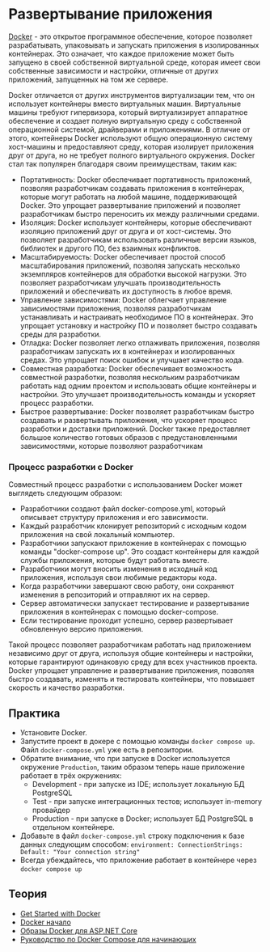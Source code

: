 # Развертывание приложения

[Docker](https://www.docker.com/) - это открытое программное обеспечение, которое позволяет разрабатывать,
упаковывать и запускать приложения в изолированных контейнерах. Это означает, что каждое приложение может быть запущено
в своей собственной виртуальной среде, которая имеет свои собственные зависимости и настройки, отличные от других
приложений, запущенных на том же сервере.

Docker отличается от других инструментов виртуализации тем, что он использует контейнеры вместо виртуальных машин.
Виртуальные машины требуют гипервизора, который виртуализирует аппаратное обеспечение и создает полную виртуальную среду
с собственной операционной системой, драйверами и приложениями. В отличие от этого, контейнеры Docker используют общую
операционную систему хост-машины и предоставляют среду, которая изолирует приложения друг от друга, но не требует
полного виртуального окружения. Docker стал так популярен благодаря своим преимуществам, таким как:

- Портативность: Docker обеспечивает портативность приложений, позволяя разработчикам создавать приложения в
  контейнерах, которые могут работать на любой машине, поддерживающей Docker. Это упрощает развертывание приложений и
  позволяет разработчикам быстро переносить их между различными средами.
- Изоляция: Docker использует контейнеры, которые обеспечивают изоляцию приложений друг от друга и от хост-системы. Это
  позволяет разработчикам использовать различные версии языков, библиотек и другого ПО, без взаимных конфликтов.
- Масштабируемость: Docker обеспечивает простой способ масштабирования приложений, позволяя запускать несколько
  экземпляров контейнеров для обработки высокой нагрузки. Это позволяет разработчикам улучшать производительность
  приложений и обеспечивать их доступность в любое время.
- Управление зависимостями: Docker облегчает управление зависимостями приложения, позволяя разработчикам устанавливать и
  настраивать необходимое ПО в контейнерах. Это упрощает установку и настройку ПО и позволяет быстро создавать среды для
  разработки.
- Отладка: Docker позволяет легко отлаживать приложения, позволяя разработчикам запускать их в контейнерах и
  изолированных средах. Это упрощает поиск ошибок и улучшает качество кода.
- Совместная разработка: Docker обеспечивает возможность совместной разработки, позволяя нескольким разработчикам
  работать над одним проектом и использовать общие контейнеры и настройки. Это улучшает производительность команды и
  ускоряет процесс разработки.
- Быстрое развертывание: Docker позволяет разработчикам быстро создавать и развертывать приложения, что ускоряет процесс
  разработки и доставки приложений. Docker также предоставляет большое количество готовых образов с предустановленными
  зависимостями, которые позволяют разработчикам

### Процесс разработки с Docker

Совместный процесс разработки с использованием Docker может выглядеть следующим образом:

- Разработчики создают файл docker-compose.yml, который описывает структуру приложения и его зависимости.
- Каждый разработчик клонирует репозиторий с исходным кодом приложения на свой локальный компьютер.
- Разработчики запускают приложение в контейнерах с помощью команды "docker-compose up". Это создаст контейнеры для
  каждой службы приложения, которые будут работать вместе.
- Разработчики могут вносить изменения в исходный код приложения, используя свои любимые редакторы кода.
- Когда разработчики завершают свою работу, они сохраняют изменения в репозиторий и отправляют их на сервер.
- Сервер автоматически запускает тестирование и развертывание приложения в контейнерах с помощью docker-compose.
- Если тестирование проходит успешно, сервер развертывает обновленную версию приложения.

Такой процесс позволяет разработчикам работать над приложением независимо друг от друга, используя общие контейнеры и
настройки, которые гарантируют одинаковую среду для всех участников проекта. Docker упрощает управление и
развертывание приложения, позволяя быстро создавать, изменять и тестировать контейнеры, что повышает скорость и качество
разработки.

## Практика

- Установите Docker.
- Запустите проект в докере с помощью команды `docker compose up`. Файл `docker-compose.yml` уже есть в репозитории.
- Обратите внимание, что при запуске в Docker используется окружение `Production`, таким образом теперь наше приложение
  работает в трёх окружениях:
    - Development - при запуске из IDE; использует локальную БД PostgreSQL
    - Test - при запуске интеграционных тестов; использует in-memory провайдер
    - Production - при запуске в Docker; использует БД PostgreSQL в отдельном контейнере.
- Добавьте в файл `docker-compose.yml` строку подключения к базе данных следующим способом:
  `environment: ConnectionStrings: Default: "Your connection string"`
- Всегда убеждайтесь, что приложение работает в контейнере через `docker compose up`

## Теория

- [Get Started with Docker](https://www.docker.com/get-started/)
- [Docker начало](https://habr.com/ru/post/353238/)
- [Образы Docker для ASP.NET Core](https://learn.microsoft.com/ru-ru/aspnet/core/host-and-deploy/docker/building-net-docker-images?view=aspnetcore-7.0)
- [Руководство по Docker Compose для начинающих](https://habr.com/ru/company/ruvds/blog/450312/)
